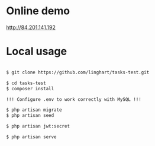 # Online demo

http://84.201.141.192

# Local usage

``` bash

$ git clone https://github.com/linghart/tasks-test.git

$ cd tasks-test
$ composer install

!!! Configure .env to work correctly with MySQL !!!

$ php artisan migrate
$ php artisan seed

$ php artisan jwt:secret

$ php artisan serve

```

